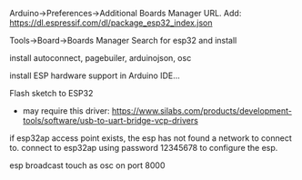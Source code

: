 

Arduino->Preferences->Additional Boards Manager URL.  Add:
https://dl.espressif.com/dl/package_esp32_index.json

Tools->Board->Boards Manager
Search for esp32 and install


install autoconnect, pagebuiler, arduinojson, osc


install ESP hardware support in Arduino IDE...


Flash sketch to ESP32
- may require this driver: https://www.silabs.com/products/development-tools/software/usb-to-uart-bridge-vcp-drivers


if esp32ap access point exists, the esp has not found a network to connect to.  connect to esp32ap using password 12345678 to configure the esp.

esp broadcast touch as osc on port 8000

